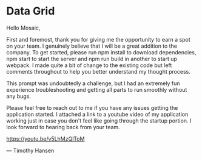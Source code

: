 # Data Grid


Hello Mosaic,

First and foremost, thank you for giving me the opportunity to earn a spot on your team. I genuinely believe that I will be a great addition to the company. To get started, please run npm install to download dependencies, npm start to start the server and npm run build in another to start up webpack. I made quite a bit of change to the existing code but left comments throughout to help you better understand my thought process.

This prompt was undoubtedly a challenge, but I had an extremely fun experience troubleshooting and getting all parts to run smoothly without any bugs.

Please feel free to reach out to me if you have any issues getting the application started. I attached a link to a youtube video of my application working just in case you don't feel like going through the startup portion. I look forward to hearing back from your team.

https://youtu.be/v5LhMzQlToM

––
Timothy Hansen